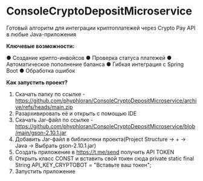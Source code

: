 # ConsoleCryptoDepositMicroservice
Готовый алгоритм для интеграции криптоплатежей через Crypto Pay API в любые Java-приложения<br>

**Ключевые возможности:**

● Создание крипто-инвойсов
● Проверка статуса платежей
● Автоматическое пополнение баланса
● Гибкая интеграция с Spring Boot
● Обработка ошибок

**Как запустить проект?**
1. Скачать папку по ссылке - https://github.com/phyphloran/ConsoleCryptoDepositMicroservice/archive/refs/heads/main.zip
2. Разархивировать её и открыть с помощью IDE
3. Скачать Jar-файл по ссылке - https://github.com/phyphloran/ConsoleCryptoDepositMicroservice/blob/main/gson-2.10.1.jar
4. Добавить Jar-файл в библиотеки проекта(Project Structure -> + -> Java -> Выбрать gson-2.10.1.jar)
5. Создать приложение в https://t.me/send получить API TOKEN
6. Открыть класс CONST и вставить свой токен сюда private static final String API_KEY_CRYPTOBOT = "Вставьте ваш токен";
7. Запустить приложение 

